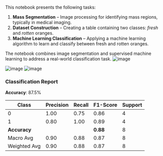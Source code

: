 This notebook presents the following tasks:

1. **Mass Segmentation** – Image processing for identifying mass regions, typically in medical imaging.
2. **Dataset Construction** – Creating a table containing two classes: *fresh* and *rotten* oranges.
3. **Machine Learning Classification** – Applying a machine learning algorithm to learn and classify between fresh and rotten oranges.

The notebook combines image segmentation and supervised machine learning to address a real-world classification task.
![image](https://github.com/user-attachments/assets/3baa8d32-b42f-4cb8-aff4-ef71e0932677)

![image](https://github.com/user-attachments/assets/55828313-2541-4e19-aff8-6613e0919b26)
![image](https://github.com/user-attachments/assets/31e77ba3-d469-4b3c-b083-5139f185b6cc)
### Classification Report

**Accuracy**: 87.5%

| Class        | Precision | Recall | F1-Score | Support |
|--------------|-----------|--------|----------|---------|
| 0            | 1.00      | 0.75   | 0.86     | 4       |
| 1            | 0.80      | 1.00   | 0.89     | 4       |
| **Accuracy** |           |        | **0.88** | 8       |
| Macro Avg    | 0.90      | 0.88   | 0.87     | 8       |
| Weighted Avg | 0.90      | 0.88   | 0.87     | 8       |

